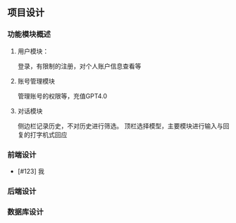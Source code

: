 ## 项目设计
### 功能模块概述
1. 用户模块：
    
    登录，有限制的注册，对个人账户信息查看等

2. 账号管理模块

    管理账号的权限等，充值GPT4.0

3. 对话模块

    侧边栏记录历史，不对历史进行筛选。
    顶栏选择模型，主要模块进行输入与回复的打字机式回应

### 前端设计
- [#123] 我

### 后端设计

### 数据库设计
